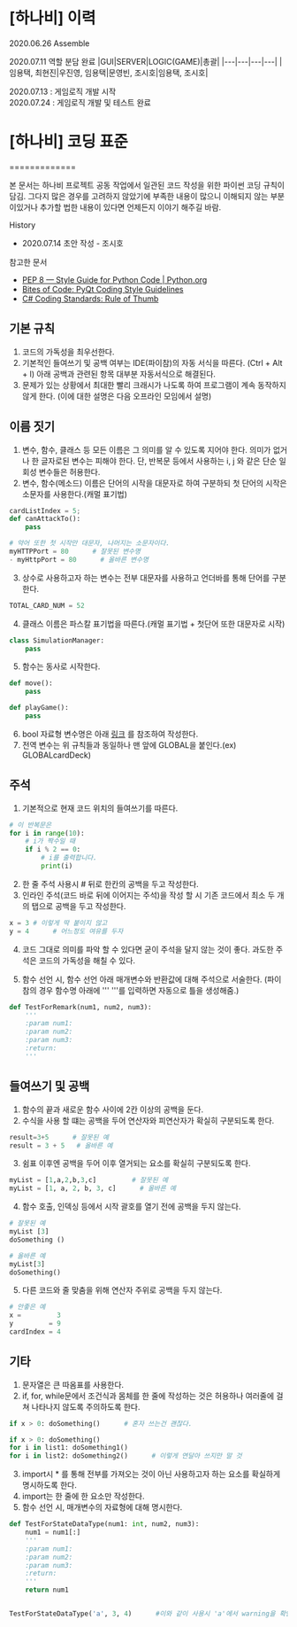 # [하나비] 이력

2020.06.26 Assemble

2020.07.11 역할 분담 완료 
|GUI|SERVER|LOGIC(GAME)|총괄|
|---|---|---|---|
|임용택, 최현진|우진영, 임용택|문영빈, 조시호|임용택, 조시호|

2020.07.13 : 게임로직 개발 시작   
2020.07.24 : 게임로직 개발 및 테스트 완료

# [하나비] 코딩 표준
=============

본 문서는 하나비 프로젝트 공동 작업에서 일관된 코드 작성을 위한 파이썬 코딩 규칙이 담김. 그다지 많은 경우를 고려하지 않았기에 부족한 내용이 많으니 이해되지 않는 부분이있거나 추가할 법한 내용이 있다면 언제든지 이야기 해주길 바람.   

History 
* 2020.07.14 초안 작성 - 조시호

참고한 문서
* [PEP 8 — Style Guide for Python Code | Python.org](https://www.python.org/dev/peps/pep-0008/)
* [Bites of Code: PyQt Coding Style Guidelines](http://bitesofcode.blogspot.com/2011/10/pyqt-coding-style-guidelines.html)
* [C# Coding Standards: Rule of Thumb](https://docs.google.com/document/d/1ymFFTVpR4lFEkUgYNJPRJda_eLKXMB6Ok4gpNWOo4rc/edit#heading=h.w8phdtkl6qc8)


## 기본 규칙
1. 코드의 가독성을 최우선한다.
2. 기본적인 들여쓰기 및 공백 여부는 IDE(파이참)의 자동 서식을 따른다. (Ctrl + Alt + l) 아래 공백과 관련된 항목 대부분 자동서식으로 해결된다.
3. 문제가 있는 상황에서 최대한 빨리 크래시가 나도록 하여 프로그램이 계속 동작하지 않게 한다. (이에 대한 설명은 다음 오프라인 모임에서 설명)


## 이름 짓기
1. 변수, 함수, 클래스 등 모든 이름은 그 의미를 알 수 있도록 지어야 한다. 의미가 없거나 한 글자로된 변수는 피해야 한다. 단, 반복문 등에서 사용하는 i, j 와 같은 단순 일회성 변수들은 허용한다.
2. 변수, 함수(메소드) 이름은 단어의 시작을 대문자로 하여 구분하되 첫 단어의 시작은 소문자를 사용한다.(캐멀 표기법)
``` python
cardListIndex = 5;
def canAttackTo():
    pass

# 약어 또한 첫 시작만 대문자, 나머지는 소문자이다.
myHTTPPort = 80      # 잘못된 변수명
- myHttpPort = 80      # 올바른 변수명
```
3. 상수로 사용하고자 하는 변수는 전부 대문자를 사용하고 언더바를 통해 단어를 구분한다.
``` python
TOTAL_CARD_NUM = 52
```
4. 클래스 이름은 파스칼 표기법을 따른다.(캐멀 표기법 + 첫단어 또한 대문자로 시작)
``` python
class SimulationManager:
    pass
```
5. 함수는 동사로 시작한다.
``` python
def move():
    pass

def playGame():
    pass
```
6. bool 자료형 변수명은 아래  [링크](https://soojin.ro/blog/naming-boolean-variables) 를 참조하여 작성한다.
7. 전역 변수는 위 규칙들과 동일하나 맨 앞에 GLOBAL을 붙인다.(ex) GLOBALcardDeck)


## 주석
1. 기본적으로 현재 코드 위치의 들여쓰기를 따른다.
``` python
# 이 반복문은
for i in range(10):
    # i가 짝수일 때
    if i % 2 == 0:
        # i를 출력합니다.
        print(i)
```
2. 한 줄 주석 사용시 # 뒤로 한칸의 공백을 두고 작성한다.
3. 인라인 주석(코드 바로 뒤에 이어지는 주석)을 작성 할 시 기존 코드에서 최소 두 개의 탭으로 공백을 두고 작성한다.
``` python
x = 3 # 이렇게 딱 붙이지 않고
y = 4      # 어느정도 여유를 두자
```
4. 코드 그대로 의미를 파악 할 수 있다면 굳이 주석을 달지 않는 것이 좋다. 과도한 주석은 코드의 가독성을 해칠 수 있다.

5. 함수 선언 시, 함수 선언 아래 매개변수와 반환값에 대해 주석으로 서술한다. (파이참의 경우 함수명 아래에 ''' '''를 입력하면 자동으로 틀을 생성해줌.)

``` python
def TestForRemark(num1, num2, num3):
    '''
    :param num1:
    :param num2:
    :param num3:
    :return:
    '''
```

## 들여쓰기 및 공백
1. 함수의 끝과 새로운 함수 사이에 2칸 이상의 공백을 둔다.
2. 수식을 사용 할 떄는 공백을 두어 연산자와 피연산자가 확실히 구분되도록 한다.
``` python
result=3+5      # 잘못된 예
result = 3 + 5   # 올바른 예
```
3. 쉼표 이후엔 공백을 두어 이후 열거되는 요소를 확실히 구분되도록 한다.
``` python
myList = [1,a,2,b,3,c]         # 잘못된 예
myList = [1, a, 2, b, 3, c]      # 올바른 예
```
4. 함수 호출, 인덱싱 등에서 시작 괄호를 열기 전에 공백을 두지 않는다.
``` python
# 잘못된 예
myList [3]
doSomething ()

# 올바른 예
myList[3]
doSomething()
```
5. 다른 코드와 줄 맞춤을 위해 연산자 주위로 공백을 두지 않는다.
``` python
# 안좋은 예
x =         3
y         = 9
cardIndex = 4
```


## 기타
1. 문자열은 큰 따옴표를 사용한다.
2. if, for, while문에서 조건식과 몸체를 한 줄에 작성하는 것은 허용하나 여러줄에 걸쳐 나타나지 않도록 주의하도록 한다.
``` python
if x > 0: doSomething()      # 혼자 쓰는건 괜찮다.

if x > 0: doSomething()
for i in list1: doSomething1()
for i in list2: doSomething2()      # 이렇게 연달아 쓰지만 말 것
```
3. import시 * 를 통해 전부를 가져오는 것이 아닌 사용하고자 하는 요소를 확실하게 명시하도록 한다.
4. import는 한 줄에 한 요소만 작성한다.
5. 함수 선언 시, 매개변수의 자료형에 대해 명시한다.

``` python
def TestForStateDataType(num1: int, num2, num3):
    num1 = num1[:]
    '''
    :param num1:
    :param num2:
    :param num3:
    :return:
    '''
    return num1


TestForStateDataType('a', 3, 4)      #이와 같이 사용시 'a'에서 warning을 확인할 수 있다.
```
